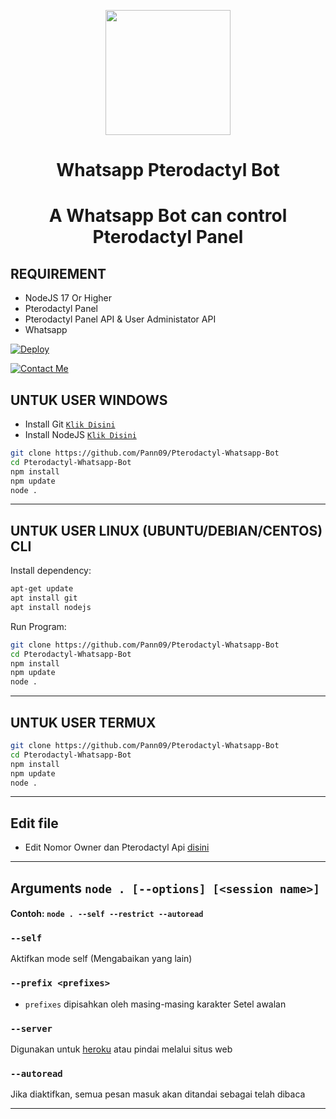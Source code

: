 <p align="center">
	<img src="https://pterodactyl.io/logos/banner_logo.png" width="200" style="margin-left: auto;margin-right: auto;display: block;">
</p>
<h1 align="center">Whatsapp Pterodactyl Bot</h1>
<h1 align="center">A Whatsapp Bot can control Pterodactyl Panel</h1>

## REQUIREMENT
* NodeJS 17 Or Higher
* Pterodactyl Panel
* Pterodactyl Panel API & User Administator API
* Whatsapp

[![Deploy](https://www.herokucdn.com/deploy/button.svg)](https://heroku.com/deploy?template=https://github.com/Pann09/Pterodactyl-Whatsapp-Bot)

[![Contact Me](https://img.shields.io/badge/ContactMe-25D366?style=for-the-badge&logo=whatsapp&logoColor=white)](https://wa.me/6281234824414)


## UNTUK USER WINDOWS

* Install Git [`Klik Disini`](https://git-scm.com/downloads)
* Install NodeJS [`Klik Disini`](https://nodejs.org/en/download)

```bash
git clone https://github.com/Pann09/Pterodactyl-Whatsapp-Bot
cd Pterodactyl-Whatsapp-Bot
npm install
npm update
node .
```
---------
## UNTUK USER LINUX (UBUNTU/DEBIAN/CENTOS) CLI
Install dependency:
```bash
apt-get update
apt install git
apt install nodejs
```
Run Program:
```bash
git clone https://github.com/Pann09/Pterodactyl-Whatsapp-Bot
cd Pterodactyl-Whatsapp-Bot
npm install
npm update
node .
```
---------

## UNTUK USER TERMUX
```bash
git clone https://github.com/Pann09/Pterodactyl-Whatsapp-Bot
cd Pterodactyl-Whatsapp-Bot
npm install
npm update
node .
```
---------
## Edit file
- Edit Nomor Owner dan Pterodactyl Api [disini](https://github.com/Pann09/Pterodactyl-Whatsapp-Bot/blob/main/cpsetting/cpsettings.js)

---------

## Arguments `node . [--options] [<session name>]`

#### Contoh: `node . --self --restrict --autoread`

### `--self`

Aktifkan mode self (Mengabaikan yang lain)

### `--prefix <prefixes>`

* `prefixes` dipisahkan oleh masing-masing karakter
Setel awalan

### `--server`

Digunakan untuk [heroku](https://heroku.com/) atau pindai melalui situs web

### `--autoread`

Jika diaktifkan, semua pesan masuk akan ditandai sebagai telah dibaca


---------
